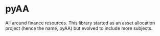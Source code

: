 # pyAA
All around finance resources. This library started as an asset 
allocation project (hence the name, pyAA) but evolved to include 
more subjects.
